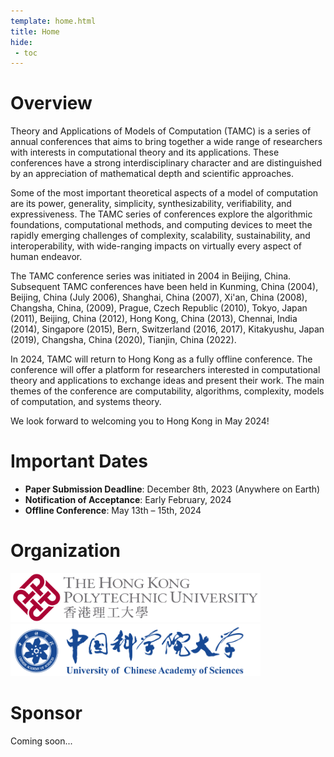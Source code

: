 ```yaml
---
template: home.html
title: Home
hide:
 - toc
---
```


# **Overview**

Theory and Applications of Models of Computation (TAMC) is a series of annual conferences that aims to bring together a wide range of researchers with interests in computational theory and its applications. These conferences have a strong interdisciplinary character and are distinguished by an appreciation of mathematical depth and scientific approaches.
 
Some of the most important theoretical aspects of a model of computation are its power, generality, simplicity, synthesizability, verifiability, and expressiveness. The TAMC series of conferences explore the algorithmic foundations, computational methods, and computing devices to meet the rapidly emerging challenges of complexity, scalability, sustainability, and interoperability, with wide-ranging impacts on virtually every aspect of human endeavor.
 
The TAMC conference series was initiated in 2004 in Beijing, China. Subsequent TAMC conferences have been held in Kunming, China (2004), Beijing, China (July 2006), Shanghai, China (2007), Xi'an, China (2008), Changsha, China, (2009), Prague, Czech Republic (2010), Tokyo, Japan (2011), Beijing, China (2012), Hong Kong, China (2013), Chennai, India (2014), Singapore (2015), Bern, Switzerland (2016, 2017), Kitakyushu, Japan (2019), Changsha, China (2020), Tianjin, China (2022).

In 2024, TAMC will return to Hong Kong as a fully offline conference. The conference will offer a platform for researchers interested in computational theory and applications to exchange ideas and present their work. The main themes of the conference are computability, algorithms, complexity, models of computation, and systems theory.

We look forward to welcoming you to Hong Kong in May 2024!

# **Important Dates**

- **Paper Submission Deadline**: December 8th, 2023 (Anywhere on Earth)
- **Notification of Acceptance**: Early February, 2024
- **Offline Conference**: May 13th – 15th, 2024

<!-- - **Final Camera Ready Version**: February 1, 2024 -->
<!-- - **Early Registration Deadline**: March 15, 2024 -->

# **Organization**

<img src="./assets/images/polyu.svg" style="width: 400px">
<img src="./assets/images/logo-ucas.png" style="width: 400px;">

# **Sponsor**
<!-- <img src="./assets/images/springer-logo.svg" style="width: 400px;"> -->
Coming soon...
